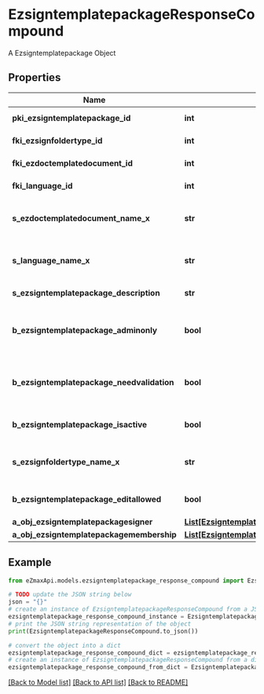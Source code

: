 # EzsigntemplatepackageResponseCompound

A Ezsigntemplatepackage Object

## Properties

Name | Type | Description | Notes
------------ | ------------- | ------------- | -------------
**pki_ezsigntemplatepackage_id** | **int** | The unique ID of the Ezsigntemplatepackage | 
**fki_ezsignfoldertype_id** | **int** | The unique ID of the Ezsignfoldertype. | 
**fki_ezdoctemplatedocument_id** | **int** | The unique ID of the Ezdoctemplatedocument | [optional] 
**fki_language_id** | **int** | The unique ID of the Language.  Valid values:  |Value|Description| |-|-| |1|French| |2|English| | 
**s_ezdoctemplatedocument_name_x** | **str** | The name of the Ezdoctemplatedocument in the language of the requester | [optional] 
**s_language_name_x** | **str** | The Name of the Language in the language of the requester | 
**s_ezsigntemplatepackage_description** | **str** | The description of the Ezsigntemplatepackage | 
**b_ezsigntemplatepackage_adminonly** | **bool** | Whether the Ezsigntemplatepackage can be accessed by admin users only (eUserType&#x3D;Normal) | 
**b_ezsigntemplatepackage_needvalidation** | **bool** | Whether the Ezsignbulksend was automatically modified and needs a manual validation | 
**b_ezsigntemplatepackage_isactive** | **bool** | Whether the Ezsigntemplatepackage is active or not | 
**s_ezsignfoldertype_name_x** | **str** | The name of the Ezsignfoldertype in the language of the requester | 
**b_ezsigntemplatepackage_editallowed** | **bool** | Whether the Ezsigntemplatepackage if allowed to edit or not | 
**a_obj_ezsigntemplatepackagesigner** | [**List[EzsigntemplatepackagesignerResponseCompound]**](EzsigntemplatepackagesignerResponseCompound.md) |  | 
**a_obj_ezsigntemplatepackagemembership** | [**List[EzsigntemplatepackagemembershipResponseCompound]**](EzsigntemplatepackagemembershipResponseCompound.md) |  | 

## Example

```python
from eZmaxApi.models.ezsigntemplatepackage_response_compound import EzsigntemplatepackageResponseCompound

# TODO update the JSON string below
json = "{}"
# create an instance of EzsigntemplatepackageResponseCompound from a JSON string
ezsigntemplatepackage_response_compound_instance = EzsigntemplatepackageResponseCompound.from_json(json)
# print the JSON string representation of the object
print(EzsigntemplatepackageResponseCompound.to_json())

# convert the object into a dict
ezsigntemplatepackage_response_compound_dict = ezsigntemplatepackage_response_compound_instance.to_dict()
# create an instance of EzsigntemplatepackageResponseCompound from a dict
ezsigntemplatepackage_response_compound_from_dict = EzsigntemplatepackageResponseCompound.from_dict(ezsigntemplatepackage_response_compound_dict)
```
[[Back to Model list]](../README.md#documentation-for-models) [[Back to API list]](../README.md#documentation-for-api-endpoints) [[Back to README]](../README.md)


